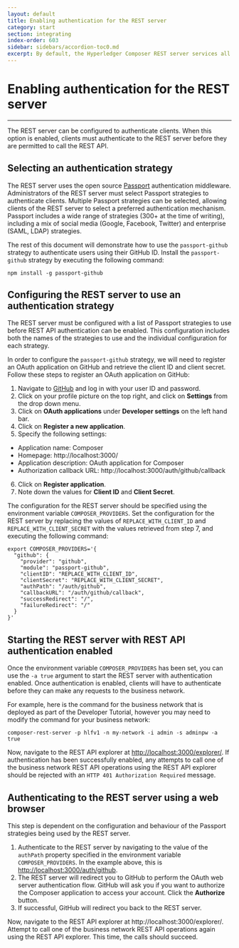 ```yaml
---
layout: default
title: Enabling authentication for the REST server
category: start
section: integrating
index-order: 603
sidebar: sidebars/accordion-toc0.md
excerpt: By default, the Hyperledger Composer REST server services all requests by using the Blockchain identity specified on the command line at startup. By [**enabling authentication, the identity of the client can be used to digitally sign all transactions made by that client.**](./securing-the-rest-server.html)
---
```


# Enabling authentication for the REST server

---

The REST server can be configured to authenticate clients. When this option is enabled, clients must authenticate to the REST server before they are permitted to call the REST API.

## Selecting an authentication strategy

The REST server uses the open source [Passport](http://passportjs.org) authentication middleware. Administrators of the REST server must select Passport strategies to authenticate clients. Multiple Passport strategies can be selected, allowing clients of the REST server to select a preferred authentication mechanism. Passport includes a wide range of strategies (300+ at the time of writing), including a mix of social media (Google, Facebook, Twitter) and enterprise (SAML, LDAP) strategies.

The rest of this document will demonstrate how to use the `passport-github` strategy to authenticate users using their GitHub ID. Install the `passport-github` strategy by executing the following command:

    npm install -g passport-github

## Configuring the REST server to use an authentication strategy

The REST server must be configured with a list of Passport strategies to use before REST API authentication can be enabled. This configuration includes both the names of the strategies to use and the individual configuration for each strategy.

In order to configure the `passport-github` strategy, we will need to register an OAuth application on GitHub and retrieve the client ID and client secret. Follow these steps to register an OAuth application on GitHub:

1. Navigate to [GitHub](https://github.com) and log in with your user ID and password.
2. Click on your profile picture on the top right, and click on **Settings** from the drop down menu.
3. Click on **OAuth applications** under **Developer settings** on the left hand bar.
4. Click on **Register a new application**.
5. Specify the following settings:
  * Application name: Composer
  * Homepage: http://localhost:3000/
  * Application description: OAuth application for Composer
  * Authorization callback URL: http://localhost:3000/auth/github/callback
6. Click on **Register application**.
7. Note down the values for **Client ID** and **Client Secret**.

The configuration for the REST server should be specified using the environment variable `COMPOSER_PROVIDERS`. Set the configuration for the REST server by replacing the values of `REPLACE_WITH_CLIENT_ID` and `REPLACE_WITH_CLIENT_SECRET` with the values retrieved from step 7, and executing the following command:

    export COMPOSER_PROVIDERS='{
      "github": {
        "provider": "github",
        "module": "passport-github",
        "clientID": "REPLACE_WITH_CLIENT_ID",
        "clientSecret": "REPLACE_WITH_CLIENT_SECRET",
        "authPath": "/auth/github",
        "callbackURL": "/auth/github/callback",
        "successRedirect": "/",
        "failureRedirect": "/"
      }
    }'

## Starting the REST server with REST API authentication enabled

Once the environment variable `COMPOSER_PROVIDERS` has been set, you can use the `-a true` argument to start the REST server with authentication enabled. Once authentication is enabled, clients will have to authenticate before they can make any requests to the business network.

For example, here is the command for the business network that is deployed as part of the Developer Tutorial, however you may need to modify the command for your business network:

    composer-rest-server -p hlfv1 -n my-network -i admin -s adminpw -a true

Now, navigate to the REST API explorer at [http://localhost:3000/explorer/](http://localhost:3000/explorer/). If authentication has been successfully enabled, any attempts to call one of the business network REST API operations using the REST API explorer should be rejected with an `HTTP 401 Authorization Required` message.

## Authenticating to the REST server using a web browser

This step is dependent on the configuration and behaviour of the Passport strategies being used by the REST server.

1. Authenticate to the REST server by navigating to the value of the `authPath` property specified in the environment variable `COMPOSER_PROVIDERS`. In the example above, this is [http://localhost:3000/auth/github](http://localhost:3000/auth/github).
2. The REST server will redirect you to GitHub to perform the OAuth web server authentication flow. GitHub will ask you if you want to authorize the Composer application to access your account. Click the **Authorize** button.
3. If successful, GitHub will redirect you back to the REST server.

Now, navigate to the REST API explorer at http://localhost:3000/explorer/. Attempt to call one of the business network REST API operations again using the REST API explorer. This time, the calls should succeed.